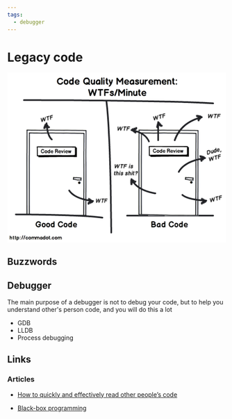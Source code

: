```yaml
---
tags:
  - debugger
---
```


# Legacy code

![Code quality measure](./images/wtf_pm.png)

## Buzzwords

<Buzzword text="Legacy code"/>
<Buzzword text="Debugger"/>

## Debugger

The main purpose of a debugger is not to debug your code, but to help you understand other's person code, and you will do this a lot

- GDB
- LLDB
- Process debugging

## Links

### Articles

- [How to quickly and effectively read other people’s code](https://selftaughtcoders.com/how-to-quickly-and-effectively-read-other-peoples-code/)

- [Black-box programming](https://www.thatsoftwaredude.com/content/8881/what-is-blackbox-code-and-why-its-important)

